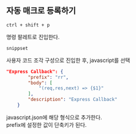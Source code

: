 ## 자동 매크로 등록하기 

```shell
ctrl + shift + p
```
명령 팔레트로 진입한다. 
```shell
snippset
```
사용자 코드 조각 구성으로 진입한 후, javascript를 선택 
```json
"Express Callback": {
		"prefix": "rr",
		"body": [
			"(req,res,next) => {$1}"
		],
		"description": "Express Callback"
	}
```
javascript.json에 해당 형식으로 추가한다.<br/>
prefix에 설정한 값이 단축키가 된다. 

